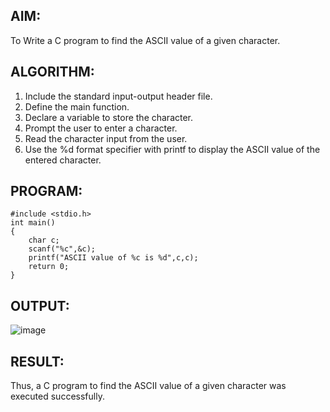 ## AIM:
To Write a C program to find the ASCII value of a given character.
## ALGORITHM:
1. Include the standard input-output header file.
2. Define the main function.
3. Declare a variable to store the character.
4. Prompt the user to enter a character.
5. Read the character input from the user.
6. Use the %d format specifier with printf to display the ASCII value of the entered character.
## PROGRAM:
```
#include <stdio.h>
int main()
{
    char c;
    scanf("%c",&c);
    printf("ASCII value of %c is %d",c,c);
    return 0;
}
```
## OUTPUT:
![image](https://github.com/VerginJenifer/c-programming-4/assets/136251012/73969ed6-0918-4970-a55c-8aef66649542)

## RESULT:
Thus, a C program to find the ASCII value of a given character was executed successfully.
